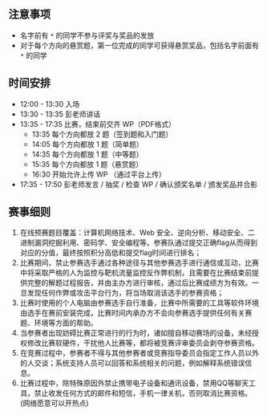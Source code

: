 ## 注意事项
- 名字前有 `*` 的同学不参与评奖与奖品的发放
- 对于每个方向的悬赏题，第一位完成的同学可获得悬赏奖品，包括名字前面有 `*` 的同学

## 时间安排

- 12:00 - 13:30 入场
- 13:30 - 13:35 彭老师讲话
- 13:35 - 17:35 比赛，结束前交齐 WP（PDF格式）
  - 13:35 每个方向都放 2 题（签到题和入门题）
  - 14:05 每个方向都放 1 题（简单题）
  - 14:35 每个方向都放 1 题（中等题）
  - 15:35 每个方向都放 1 题（悬赏题）
  - 16:30 开始允许上传 WP  （通过平台上传）
- 17:35 - 17:50 彭老师发言 / 抽奖 / 检查 WP / 确认颁奖名单 / 颁发奖品并合影

## 赛事细则

1. 在线预赛题目覆盖：计算机网络技术、Web 安全、逆向分析、移动安全、二进制漏洞挖掘利用、密码学、安全编程等。参赛队通过提交正确flag从而得到对应的分值，最终按照积分高低和提交flag时间进行排名；
2. 比赛期间，禁止参赛选手通过各种途径与其他参赛选手进行通信或互动，比赛中将采取严格的人为监控与靶机流量监控反作弊机制，且需要在比赛结束前提供完整的解题过程报告，并由主办方进行审核，通过后比赛成绩方为有效。一旦发现任何作弊或攻击平台行为，将当场取消该选手的参赛资格；
3. 比赛时使用的个人电脑由参赛选手自行准备，比赛中所需要的工具等软件环境由选手在赛前安装完成，比赛时间内承办方不会向参赛选手提供任何有关赛题、环境等方面的帮助。
4. 当参赛者出现妨碍比赛正常进行的行为时，诸如擅自移动赛场的设备，未经授权修改比赛软硬件，干扰他人比赛等，都将被竞赛评审委员会剥夺参赛资格。
5. 在竞赛过程中，参赛者不得与其他参赛者或竞赛指导委员会指定工作人员以外的人交谈；系统支持人员可以回答和系统相关的问题，例如解释系统错误信息。
6. 比赛过程中，除特殊原因外禁止携带电子设备和通讯设备，禁用QQ等聊天工具，禁止收发任何方式的邮件和短信，手机一律关机，否则取消比赛资格。(网络愿意可以开热点)